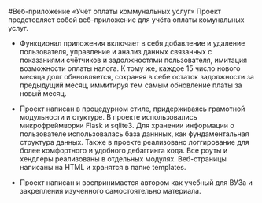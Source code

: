 #Веб-приложение «Учёт оплаты коммунальных услуг»
Проект предстовляет собой веб-приложение для учёта оплаты комунальных услуг.


* Функционал приложения включает в себя добавление и удаление пользователя, управление и анализ
данных связанных с показаниями счётчиков и задолжностями пользователя, имитация возможности оплаты налога.
К тому же, каждое 15 число нового месяца долг обнновляется, сохраняя в себе остаток задолжности за предыдущий месяц,
иммитируя тем самым обновление платы за новый месяц.

* Проект написан в процедурном стиле, придерживаясь грамотной модульности и стуктуре. В проекте использовались 
микрофреймворки Flask и sqlite3. Для хранении информации о пользователе использовалась база даннных, как 
фундаментальная структура данных. Также в проекте реализовано логгирование для более комфортного и удобного
дебаггинга кода. Все роуты и хендлеры реализованы в отдельных модулях. Веб-страницы написаны на HTML и хранятся
в папке templates.

* Проект написан и воспринимается автором как учебный для ВУЗа и закрепления изученного самостоятельно материала.
  
